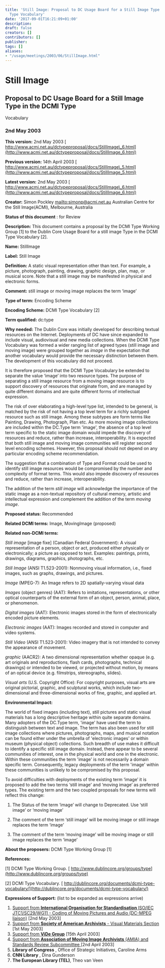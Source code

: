 ```yaml
---
title: 'Still Image: Proposal to DC Usage Board for a Still Image Type in the DCMI
  Type Vocabulary'
date: '2017-09-01T16:21:09+01:00'
description: 
draft: false
creators: []
contributors: []
publisher: 
tags: []
aliases:
- "/usage/meetings/2003/06/StillImage.html"
---
```


# Still Image

## Proposal to DC Usage Board for a Still Image Type in the DCMI Type  Vocabulary

### 2nd May 2003

**This version:** 2nd May 2003 [ http://www.acmi.net.au/dctypeproposal/docs/StillImage\_6.html](http://www.acmi.net.au/dctypeproposal/docs/StillImage_6.html)

**Previous version:** 14th April 2003 [ http://www.acmi.net.au/dctypeproposal/docs/StillImage\_5.html](http://www.acmi.net.au/dctypeproposal/docs/StillImage_5.html)

**Latest version:** 2nd May 2003 [ http://www.acmi.net.au/dctypeproposal/docs/StillImage\_6.html](http://www.acmi.net.au/dctypeproposal/docs/StillImage_6.html)

**Creator:** Simon  Pockley [mailto:simonp@acmi.net.au](mailto:simonp@acmi.net.au)  Australian Centre for the Still Image(ACMI), Melbourne, Australia

**Status of this document** : for Review

**Description:** This document contains a proposal by the DCMI Type Working Group [1] to the Dublin Core Usage Board for a still image Type in the DCMI Type Vocabulary  [2].

**Name:** StillImage

**Label:** Still Image

**Definition:** A static visual representation other than text. For example, a picture, photograph, painting, drawing, graphic design, plan, map, or musical score. Note that a still image may be manifested in physical and electronic forms.

**Comment:** still image or moving image replaces the term ‘image’

**Type of term:** Encoding Scheme

**Encoding Scheme:** DCMI Type Vocabulary [2]

**Term qualified:** dc:type

**Why needed:** The Dublin Core was initially developed for describing textual resources  on the Internet. Deployments of DC have since expanded to include visual, audiovisual and  new media collections. When the DCMI Type Vocabulary was formed a wider ranging list of  agreed types (still image and moving image) were grouped together as _image_  in the expectation that another vocabulary would provide the necessary distinction between  them. The development of this vocabulary did not proceed.

It is therefore proposed that the DCMI Type Vocabulary be extended to separate the value ‘image’ into two resource types. The purpose of separating a still image resource from a moving image resource is to support discovery of resources that originate from, and are managed by quite different domains and are quite different forms of intellectual expression.

The risk of over elaborating a high-level type list, intended to be general, is matched by the risk of not having a top level term for a richly subtyped resource such as still image. Among these subtypes are form terms like Painting, Drawing, Photograph, Plan etc. As more moving image collections are included within the DC.Type term 'image', the absence of a top level term specific to the static image domain would impede the discovery of resources and reduce, rather than increase, interoperability. It is expected that both still image and moving image communities will register second level encoding schemes. However, this proposal should not depend on any particular encoding scheme recommendation.

The suggestion that a combination of Type and Format could be used to identify still image resources would be compromised by the number and complexity of format terms. This would also impede discovery of resources and reduce, rather than increase, interoperability.

The addition of the term _still image_ will acknowledge the importance of the static image as a non-textual repository of cultural memory, artistic and intellectual expression and complement the addition of the term _moving image_.

**Proposed status:** Recommended

**Related DCMI terms:** Image, MovingImage (proposed)

**Related non-DCMI terms:**

_Still image_ [image fixe] (Canadian Federal Government): A visual representation of a person, object or act, produced either physically or electronically; a picture as opposed to text. Examples: paintings, prints, drawings, diagrams, graphics, photographs, etc.

_Still Image_ (ANSI T1.523-2001): Nonmoving visual information, i.e., fixed images, such as graphs, drawings, and pictures.

_Image_ (MPEG-7): An Image refers to 2D spatially-varying visual data

_Images_ (object genres) (AAT): Refers to imitations, representations, or other optical counterparts of the external form of an object, person, animal, place, or phenomenon.

_Digital images_ (AAT): Electronic images stored in the form of electronically encoded picture elements.

_Electronic images_ (AAT): Images recorded and stored in computer and video systems.

_Still Video_ (ANSI T1.523-2001): Video imagery that is not intended to convey the appearance of movement.

_graphic_ (AACR2): A two dimensional representation whether opaque (e.g. art originals and reproductions, flash cards, photographs, technical drawings) or intended to be viewed, or projected without motion, by means of an optical device (e.g. filmstrips, stereographs, slides).

_Visual arts_ (U.S. Copyright Office): For copyright purposes, visual arts are original pictorial, graphic, and sculptural works, which include two-dimensional and three-dimensional works of fine, graphic, and applied art.

**Environmental Impact:**

The world of fixed images (including text), still pictures and static visual materials has a long descriptive heritage within quite separate domains. Many adopters of the DC.Type term, 'image' have used the term to distinguish between text and image. The term has also been used for still image collections where pictures, photographs, maps, and musical notation can be found either under the umbrella of 'electronic images' or within museum (physical object) collections. Such breadth of use makes it difficult to identify a specific still image domain. Instead, there appear to be several communities of interest, one in the physical world and one in the electronic. Within these communities the term 'image' is not necessarily a domain specific term. Consequently, legacy deployments of the term 'image' within these communities is unlikely to be compromised by this proposal.

To avoid difficulties with deployments of the existing term ‘image’ it is proposed to  add the two terms ‘still image' and ‘moving image’ as preferred types. The existing term  and the two coupled proposals for new terms will reflect this change:

1. The Status of the term ‘image’ will change to Deprecated.  Use ‘still image’ or ‘moving image’
2. The comment of the term ‘still image’ will be moving image or still image replaces  the term ‘image’ 
3. The comment of the term ‘moving image’ will be moving image or still image replaces  the term ‘image’

**About the proposers:** DCMI Type Working Group [1]

**References:**

[1] DCMI Type Working Group. [ http://www.dublincore.org/groups/type](http://www.dublincore.org/groups/type)

[2] DCMI Type Vocabulary. [ http://dublincore.org/documents/dcmi-type-vocabulary/](http://dublincore.org/documents/dcmi-type-vocabulary/)

**Expressions of Support:** (list to be expanded as expressions arrive)

1. [Support from **International Organisation for Standardisation** ISO/IEC JTC1/SC29/WG11 - Coding of Moving Pictures and Audio (DC-MPEG liaison)](Mpegdctype_report.doc) [2nd May 2003]
2. [Support from **Society of American Archivists** - Visual Materials Section](SAAdctype_report.doc) [1st May 2003]
3. [Support from **ViDe Group**](ViDeGroupdctype_report.doc) [15th April 2003]
4. [Support from **Association of Moving Image Archivists** (AMIA) and Standards Review Subcommittee](AMIAdctype_report.doc) [2nd April 2003]
5. **Library of Congress** , Office of Strategic Initiatives, Caroline Arms
6. **CNN Library** , Dina Gunderson
7. **The European Library (TEL)**, Theo van Veen
